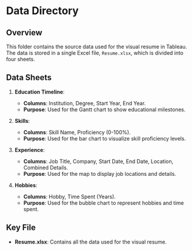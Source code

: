 # Data Directory

## Overview
This folder contains the source data used for the visual resume in Tableau. The data is stored in a single Excel file, `Resume.xlsx`, which is divided into four sheets.

## Data Sheets
1. **Education Timeline**:
   - **Columns**: Institution, Degree, Start Year, End Year.
   - **Purpose**: Used for the Gantt chart to show educational milestones.

2. **Skills**:
   - **Columns**: Skill Name, Proficiency (0-100%).
   - **Purpose**: Used for the bar chart to visualize skill proficiency levels.

3. **Experience**:
   - **Columns**: Job Title, Company, Start Date, End Date, Location, Combined Details.
   - **Purpose**: Used for the map to display job locations and details.

4. **Hobbies**:
   - **Columns**: Hobby, Time Spent (Years).
   - **Purpose**: Used for the bubble chart to represent hobbies and time spent.

## Key File
- **Resume.xlsx**: Contains all the data used for the visual resume.
